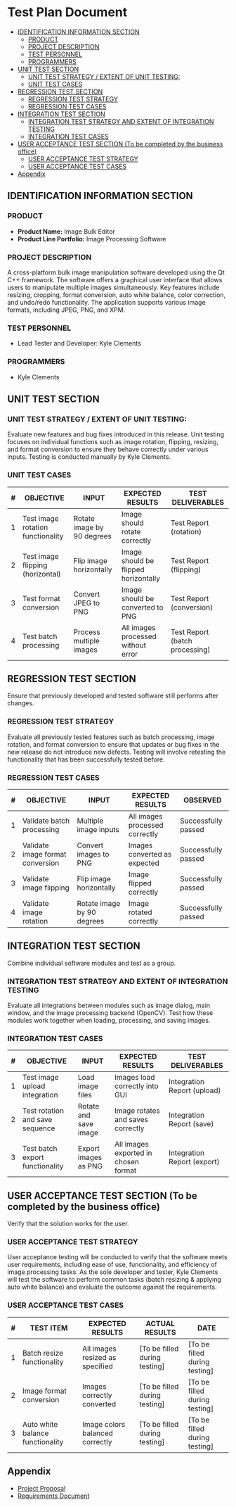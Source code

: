 # Test Plan Document <!-- omit in toc -->

- [IDENTIFICATION INFORMATION SECTION](#identification-information-section)
  - [PRODUCT](#product)
  - [PROJECT DESCRIPTION](#project-description)
  - [TEST PERSONNEL](#test-personnel)
  - [PROGRAMMERS](#programmers)
- [UNIT TEST SECTION](#unit-test-section)
  - [UNIT TEST STRATEGY / EXTENT OF UNIT TESTING:](#unit-test-strategy--extent-of-unit-testing)
  - [UNIT TEST CASES](#unit-test-cases)
- [REGRESSION TEST SECTION](#regression-test-section)
  - [REGRESSION TEST STRATEGY](#regression-test-strategy)
  - [REGRESSION TEST CASES](#regression-test-cases)
- [INTEGRATION TEST SECTION](#integration-test-section)
  - [INTEGRATION TEST STRATEGY AND EXTENT OF INTEGRATION TESTING](#integration-test-strategy-and-extent-of-integration-testing)
  - [INTEGRATION TEST CASES](#integration-test-cases)
- [USER ACCEPTANCE TEST SECTION (To be completed by the business office)](#user-acceptance-test-section-to-be-completed-by-the-business-office)
  - [USER ACCEPTANCE TEST STRATEGY](#user-acceptance-test-strategy)
  - [USER ACCEPTANCE TEST CASES](#user-acceptance-test-cases)
- [Appendix](#appendix)

## IDENTIFICATION INFORMATION SECTION

### PRODUCT

- **Product Name:** Image Bulk Editor
- **Product Line Portfolio:** Image Processing Software

### PROJECT DESCRIPTION

A cross-platform bulk image manipulation software developed using the Qt C++ framework. The software offers a graphical user interface that allows users to manipulate multiple images simultaneously. Key features include resizing, cropping, format conversion, auto white balance, color correction, and undo/redo functionality. The application supports various image formats, including JPEG, PNG, and XPM.

### TEST PERSONNEL

- Lead Tester and Developer: Kyle Clements

### PROGRAMMERS

- Kyle Clements

## UNIT TEST SECTION

### UNIT TEST STRATEGY / EXTENT OF UNIT TESTING:

Evaluate new features and bug fixes introduced in this release. Unit testing focuses on individual functions such as image rotation, flipping, resizing, and format conversion to ensure they behave correctly under various inputs. Testing is conducted manually by Kyle Clements.

### UNIT TEST CASES

| \#  | OBJECTIVE                               | INPUT                     | EXPECTED RESULTS                    | TEST DELIVERABLES               |
| --- | --------------------------------------- | ------------------------ | ----------------------------------- | ------------------------------ |
| 1   | Test image rotation functionality       | Rotate image by 90 degrees      | Image should rotate correctly      | Test Report (rotation)         |
| 2   | Test image flipping (horizontal)        | Flip image horizontally  | Image should be flipped horizontally | Test Report (flipping)         |
| 3   | Test format conversion                  | Convert JPEG to PNG      | Image should be converted to PNG   | Test Report (conversion)       |
| 4   | Test batch processing                   | Process multiple images  | All images processed without error | Test Report (batch processing) |

## REGRESSION TEST SECTION

Ensure that previously developed and tested software still performs after changes.

### REGRESSION TEST STRATEGY

Evaluate all previously tested features such as batch processing, image rotation, and format conversion to ensure that updates or bug fixes in the new release do not introduce new defects. Testing will involve retesting the functionality that has been successfully tested before.

### REGRESSION TEST CASES

| #   | OBJECTIVE                           | INPUT                     | EXPECTED RESULTS                    | OBSERVED                        |
| --- | ----------------------------------- | ------------------------ | ----------------------------------- | ----------------------------- |
| 1   | Validate batch processing          | Multiple image inputs    | All images processed correctly      | Successfully passed            |
| 2   | Validate image format conversion   | Convert images to PNG    | Images converted as expected       | Successfully passed            |
| 3   | Validate image flipping            | Flip image horizontally  | Image flipped correctly            | Successfully passed            |
| 4   | Validate image rotation            | Rotate image by 90 degrees      | Image rotated correctly            | Successfully passed            |

## INTEGRATION TEST SECTION

Combine individual software modules and test as a group.

### INTEGRATION TEST STRATEGY AND EXTENT OF INTEGRATION TESTING

Evaluate all integrations between modules such as image dialog, main window, and the image processing backend (OpenCV). Test how these modules work together when loading, processing, and saving images.

### INTEGRATION TEST CASES

| #   | OBJECTIVE                           | INPUT                     | EXPECTED RESULTS                    | TEST DELIVERABLES               |
| --- | ----------------------------------- | ------------------------ | ----------------------------------- | ------------------------------ |
| 1   | Test image upload integration      | Load image files         | Images load correctly into GUI     | Integration Report (upload)    |
| 2   | Test rotation and save sequence    | Rotate and save image    | Image rotates and saves correctly  | Integration Report (save)      |
| 3   | Test batch export functionality    | Export images as PNG     | All images exported in chosen format | Integration Report (export)    |

## USER ACCEPTANCE TEST SECTION (To be completed by the business office)

Verify that the solution works for the user.

### USER ACCEPTANCE TEST STRATEGY

User acceptance testing will be conducted to verify that the software meets user requirements, including ease of use, functionality, and efficiency of image processing tasks. As the sole developer and tester, Kyle Clements will test the software to perform common tasks (batch resizing & applying auto white balance) and evaluate the outcome against the requirements.

### USER ACCEPTANCE TEST CASES

| #   | TEST ITEM                           | EXPECTED RESULTS                    | ACTUAL RESULTS                    | DATE                           |
| --- | ----------------------------------- | ----------------------------------- | -------------------------------- | ----------------------------- |
| 1   | Batch resize functionality         | All images resized as specified    | [To be filled during testing]    | [To be filled during testing] |
| 2   | Image format conversion            | Images correctly converted         | [To be filled during testing]    | [To be filled during testing] |
| 3   | Auto white balance functionality   | Image colors balanced correctly    | [To be filled during testing]    | [To be filled during testing] |

## Appendix

- [Project Proposal](https://github.com/KTClements/CSU-Senior-Project/blob/c0ed972d6b85b11a94c032435afdf2e0f1987cbd/docs/Final%20Proposal%20(Kyle%20Clements).md)
- [Requirements Document](https://github.com/KTClements/CSU-Senior-Project/blob/0dd8ef22b01a3bf9938bb4416ff5044b65439d13/docs/Requirements%20Document%20(Kyle%20Clements).pdf)
